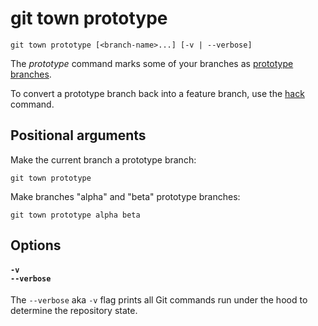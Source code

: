 # git town prototype

```command-summary
git town prototype [<branch-name>...] [-v | --verbose]
```

The _prototype_ command marks some of your branches as
[prototype branches](../branch-types.md#prototype-branches).

To convert a prototype branch back into a feature branch, use the
[hack](hack.md) command.

## Positional arguments

Make the current branch a prototype branch:

```fish
git town prototype
```

Make branches "alpha" and "beta" prototype branches:

```fish
git town prototype alpha beta
```

## Options

#### `-v`<br>`--verbose`

The `--verbose` aka `-v` flag prints all Git commands run under the hood to
determine the repository state.
